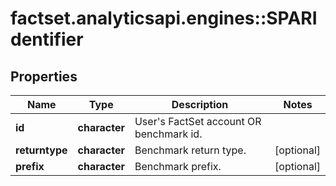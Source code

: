 # factset.analyticsapi.engines::SPARIdentifier

## Properties
Name | Type | Description | Notes
------------ | ------------- | ------------- | -------------
**id** | **character** | User&#39;s FactSet account OR benchmark id. | 
**returntype** | **character** | Benchmark return type. | [optional] 
**prefix** | **character** | Benchmark prefix. | [optional] 



